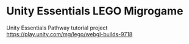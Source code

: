 # Unity Essentials LEGO Migrogame
Unity Essentials Pathway tutorial project
https://play.unity.com/mg/lego/webgl-builds-9718
